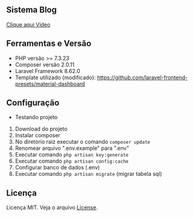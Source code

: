 ## Sistema Blog 
[Clique aqui Vídeo](https://youtu.be/hT_EVV9ThCk)
## Ferramentas e Versão

- PHP versão >= 7.3.23 
- Composer versão 2.0.11
- Laravel Framework 8.62.0
- Template utilizado (modificado): https://github.com/laravel-frontend-presets/material-dashboard 

## Configuração
- Testando projeto 
1. Download do projeto 
2. Instalar composer
3. No diretório raiz executar o comando ```composer update``` 
4. Renomear arquivo ".env.example" para ".env"
5. Executar comando ```php artisan key:generate```
6. Executar comando ```php artisan config:cache```
7. Configurar banco de dados (.env)
8. Executar comando ```php artisan migrate``` (migrar tabela sql) 

## Licença

Licença MIT. Veja o arquivo [License](https://github.com/tigoCaval/laravel-blog-2021/blob/main/LICENSE).

